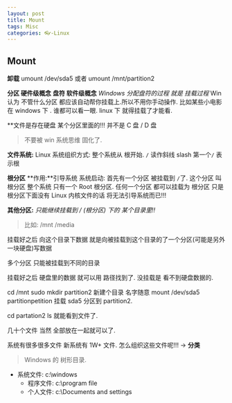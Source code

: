 ```yaml
---
layout: post
title: Mount
tags: Misc
categories: 👓-Linux
---
```


## Mount


**卸载** 
umount /dev/sda5 
或者 umount /mnt/partition2


**分区 硬件级概念**
**盘符 软件级概念**
*Windows 分配盘符的过程 就是 挂载过程*
Win 认为 不管什么分区 都应该自动帮你挂载上.所以不用你手动操作.
比如某些小电影 在 windows 下 . 谁都可以看一眼.
linux 下 就得挂载了才能看.


**文件是存在硬盘 某个分区里面的!!!   并不是 C 盘 / D 盘
> 不要被 win 系统思维 固化了.


**文件系统:**
Linux 系统组织方式:
整个系统从 根开始. `/` 读作斜线 slash  第一个`/` 表示根



**根分区**
**作用:**引导系统
系统启动: 首先有一个分区 被挂载到 `/`了. 这个分区 叫 根分区
整个系统 只有一个 Root 根分区.
任何一个分区 都可以挂载为 根分区
只是根分区下面没有 Linux 内核文件的话 将无法引导系统而已!!!

 

**其他分区:**
*只能继续挂载到 / (根分区) 下的 某个目录里!!*
> 比如: /mnt  /media  

挂载好之后 
向这个目录下数据 就是向被挂载到这个目录的了一个分区(可能是另外一块硬盘)写数据

多个分区 只能被挂载到不同的目录

挂载好之后 硬盘里的数据 就可以用 路径找到了.
没挂载是 看不到硬盘数据的.



cd /mnt
sudo mkdir partition2     新建个目录 名字随意
mount /dev/sda5 partitionpetition   挂载 sda5 分区到 partition2.

cd partation2
ls
 就能看到文件了.





几十个文件 当然 全部放在一起就可以了.

系统有很多很多文件 新系统有 1W+ 文件.
怎么组织这些文件呢!!! → **分类**
> Windows 的 树形目录.
- 系统文件: c:\windows
	- 程序文件: c:\program file
	- 个人文件: c:\Documents and settings









